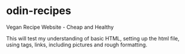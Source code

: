 # odin-recipes

Vegan Recipe Website - Cheap and Healthy

This will test my understanding of basic HTML, setting up the html file,
using tags, links, including pictures and rough formatting.
